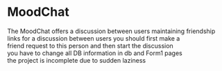 # MoodChat

The MoodChat offers a discussion between users maintaining friendship 
<br />links for a discussion between users you should first make a 
<br />friend request to this person and then start the discussion
<br />
you have to change all DB information in db and Form1 pages<br />
the project is incomplete due to sudden laziness<br />
